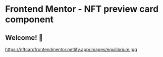 # Frontend Mentor - NFT preview card component


## Welcome! 👋

https://nftcardfrontendmentor.netlify.app/images/equilibrium.jpg
